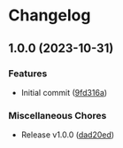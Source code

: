 # Changelog

## 1.0.0 (2023-10-31)


### Features

* Initial commit ([9fd316a](https://github.com/hostinger/fireactions/commit/9fd316a3b341860506aa86ffceda50a6703963f4))


### Miscellaneous Chores

* Release v1.0.0 ([dad20ed](https://github.com/hostinger/fireactions/commit/dad20ed3f2a275c624fc6a0bd4625d536abed7cb))
